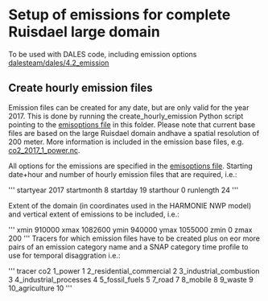 # Setup of emissions for complete Ruisdael large domain

To be used with DALES code, including emission options [dalesteam/dales/4.2_emission](https://github.com/dalesteam/dales/tree/4.2_emission)

## Create hourly emission files

Emission files can be created for any date, but are only valid for the year 2017. This is done by running the create_hourly_emission Python script pointing to the [emisoptions file](emisoptions_large_domain.txt) in this folder. Please note that current base files are based on the large Ruisdael domain andhave a spatial resolution of 200 meter. More information is included in the emission base files, e.g. [co2_2017_1_power.nc](../co2_2017_1_power.nc).

All options for the emissions are specified in the [emisoptions file](emisoptions_large_domain.txt).
Starting date+hour and number of hourly emission files that are required, i.e.:

'''
startyear   2017
startmonth     8
startday      19
starthour      0
runlength     24
'''

Extent of the domain (in coordinates used in the HARMONIE NWP model) and vertical extent of emissions to be included, i.e.:

'''
xmin   910000
xmax  1082600
ymin   940000
ymax  1055000
zmin  0
zmax  200
'''
Tracers for which emission files have to be created plus on eor more pairs of an emission category name and a SNAP category time profile to use for temporal disaggration i.e.:

'''
tracer co2 1_power 1 2_residential_commercial 2 3_industrial_combustion 3 4_industrial_processes 4 5_fossil_fuels 5 7_road 7 8_mobile 8 9_waste 9 10_agriculture 10
'''

